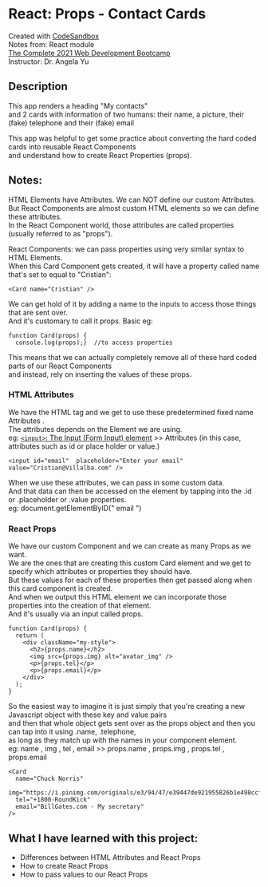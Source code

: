 # React: Props - Contact Cards
Created with [CodeSandbox](https://codesandbox.io/)      
Notes from: React module    
[The Complete 2021 Web Development Bootcamp](https://www.udemy.com/course/the-complete-web-development-bootcamp/)  
Instructor: Dr. Angela Yu      

## Description
This app renders a heading "My contacts"        
and 2 cards with information of two humans: their name, a picture, their (fake) telephone and their (fake) email

This app was helpful to get some practice about converting the hard coded cards into reusable React Components        
and understand how to create React Properties (props).

## Notes:
HTML Elements have Attributes. We can NOT define our custom Attributes.       
But React Components are almost custom HTML elements so we can define these attributes.       
In the React Component world, those attributes are called properties (usually referred to as "props").

React Components: we can pass properties using very similar syntax to HTML Elements.      
When this Card Component gets created, it will have a property called name that's set to equal to "Cristian":
```
<Card name="Cristian" />
```

We can get hold of it by adding a name to the inputs to access those things that are sent over.       
And it's customary to call it props. Basic eg:
```
function Card(props) {
  console.log(props);}  //to access properties
```
This means that we can actually completely remove all of these hard coded parts of our React Components            
and instead, rely on inserting the values of these props.

### HTML Attributes
We have the HTML tag and we get to use these predetermined fixed name Attributes .       
The attributes depends on the Element we are using.        
eg: [`<input>`: The Input (Form Input) element](https://developer.mozilla.org/en-US/docs/Web/HTML/Element/input) >> Attributes (in this case, attributes such as id or place holder or value.)
```
<input id="email"  placeholder="Enter your email"  value="Cristian@Villalba.com" />
```
When we use these attributes, we can pass in some custom data.      
And that data can then be accessed on the element by tapping into the .id   or  .placeholder   or  .value  properties.    
eg: document.getElementByID(" email  ")

### React Props
We have our custom Component and we can create as many Props as we want.        
We are the ones that are creating this custom Card element and we get to specify which attributes or properties they should have.     
But these values for each of these properties then get passed along when this card component is created.        
And when we output this HTML element we can incorporate those properties into the creation of that element.        
And it's usually via an input called props.
```
function Card(props) {
  return (
    <div className="my-style">
      <h2>{props.name}</h2>
      <img src={props.img} alt="avatar_img" />
      <p>{props.tel}</p>
      <p>{props.email}</p>
    </div>
  );
}
```
So the easiest way to imagine it is just simply that you're creating a new Javascript object with these key and value pairs      
and then that whole object gets sent over as the props object and then you can tap into it using .name, .telephone,        
as long as they match up with the names in your component element.       
eg:  name , img , tel , email >> props.name , props.img , props.tel , props.email
```
<Card
  name="Chuck Norris"
  img="https://i.pinimg.com/originals/e3/94/47/e39447de921955826b1e498ccf9a39af.png"
  tel="+1800-RoundKick"
  email="BillGates.com - My secretary"
/>
```

## What I have learned with this project: 
* Differences between HTML Attributes and React Props
* How to create React Props
* How to pass values to our React Props
